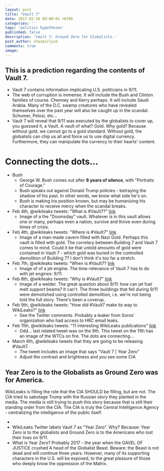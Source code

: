 ```yaml
---
layout: post
title: "Vault 7"
date: 2017-02-28 00:00:01 +0700
categories: ''
tags: 'politics hypotheses'
published: false
description: 'Vault 7: Ground Zero for Globalists.'
post_author: chasmiclysm
comments: true
image:
---
```


## This is a prediction regarding the contents of Vault 7.

* Vault 7 contains information implicating U.S. politicians in 9/11.
* The web of corruption is immense. It will include the Bush and Clinton families of course. Chenney and Kerry perhaps. It will include Saudi Arabia. Many of the D.C. swamp creatures who have revealed themselves over the past year will also be caught up in the scandal. Schumer, Pelosi, etc...
* Vault 7 will reveal that 9/11 was executed by the globalists to cover up, you guessed it, a Vault. A vault of what? Gold. Why gold? Because without gold, we cannot go to a gold standard. Without gold, the globalists can chip us all and force us to use digital currency. Furthermore, they can manipulate the currency to their hearts' content.

# Connecting the dots...

* Bush
	* George W. Bush comes out after **8 years of silence**, with "Portraits of Courage."
	* Bush speaks out against Donald Trump policies - betraying the shadow of his past. In other words, we know what side he's on.
	* Bush is making his position known, but may be humanizing his character to receive mercy when the scandal breaks.
* Feb 4th, @wikileaks tweets: "What is #Vault7?" [link][1]
	* Image of a the "Doomsday" vault. Whatever is in this vault allows one or many, perhaps even a nation, survive and thrive even during times of crisis.
* Feb 4th, @wikileaks tweets: "Where is #Vault7" [link][2]
	* Image of a man-made cavern filled with Nazi Gold. Perhaps this vault is filled with gold. The correlary between Building 7 and Vault 7 comes to mind. Could it be that untold amounts of gold were contained in Vault 7 - which gold was buried in the controlled demolition of Building 7? I don't think it's too far a stretch.
* Feb 7th, @wikileaks tweets: "When is #Vault7? [link][3]
	* Image of of a jet engine. The time-relevance of Vault 7 has to do with jet engines: 9/11.
* Feb 8th, @wikileaks tweets: "Why is #Vault7" [link][4]
	* Image of a welder. The great question about 9/11: how can jet fuel melt support beams? It can't. The three buildings that fell during 9/11 were demolished using controlled demolition, i.e. we're not being told the full story. There's been a coverup.
* Feb 9th, @wikileaks tweets: "How did #Vault7 make its way to WikiLeaks?" [link][5]
	* See the Twitter comments. Probably a leaker from Soros' organization who had access to HRC email leaks.
* Feb 11th, @wikileaks tweets: "11 interesting WikiLeaks publications" [link][6]
	* Odd... last related tweet was on the 9th. This tweet on the 11th has an image of the WTCs on fire. The dots are connecting...
* March 6th, @wikileaks tweets that they are going to be releasing #Vault7.
	* The tweet includes an image that says "Vault 7 | Year Zero"
	* Adjust the contrast and brightness and you see some CIA 

## Year Zero is to the Globalists as Ground Zero was for America.



WikiLeaks is filling the role that the CIA SHOULD be filling, but are not. The CIA tried to sabotage Trump with the Russian story they planted in the media. The media is still trying to push this story because that is still their standing order from the CIA. The CIA is truly the Central Intelligence Agency - centralizing the intelligence of the public itself.

[1]: https://twitter.com/wikileaks/status/827828627488268290
[2]: https://twitter.com/wikileaks/status/828135633780633600
[3]: https://twitter.com/wikileaks/status/828537075460890625
[4]: https://twitter.com/wikileaks/status/829324362943696896
[5]: https://twitter.com/wikileaks/status/829693251133272064
[6]: https://twitter.com/wikileaks/status/828229304949547008
[7]: https://twitter.com/wikileaks/status/838910359994056704




* 
* WikiLeaks Twitter labels Vault 7 as "Year Zero". Why? Because: Year Zero is to the globalists and Ground Zero is to the Americans who lost their lives on 9/11.
* What is Year Zero? Probably 2017 - the year when the GAVEL OF JUSTICE crushed A head of the Globalist Beast. Beware: the Beast is not dead and will continue three years. However, many of its supporting characters in the U.S. will be exposed, to the great pleasure of those who deeply know the oppression of the Matrix.


